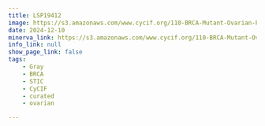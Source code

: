 ```yaml
---
title: LSP19412
image: https://s3.amazonaws.com/www.cycif.org/110-BRCA-Mutant-Ovarian-Precursors/LSP19412/LSP19412.png
date: 2024-12-10
minerva_link: https://s3.amazonaws.com/www.cycif.org/110-BRCA-Mutant-Ovarian-Precursors/LSP19412/index.html
info_link: null
show_page_link: false
tags:
    - Gray
    - BRCA
    - STIC
    - CyCIF
    - curated
    - ovarian

---
```

